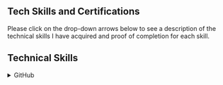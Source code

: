 ## Tech Skills and Certifications

Please click on the drop-down arrows below to see a description of the technical skills I have acquired and proof of completion for each skill.

<h2> Technical Skills </h2>

<details><summary>GitHub</summary>
<details><summary>PowerBI</summary>
<details><summary>PowerShell</summary>
<details><summary>Amazon Web Services (AWS)</summary>
<details><summary>Linux</summary>
  



### Jekyll Themes

Your Pages site will use the layout and styles from the Jekyll theme you have selected in your [repository settings](https://github.com/reaganhoback/SkillsResume/settings). The name of this theme is saved in the Jekyll `_config.yml` configuration file.

### Support or Contact

Having trouble with Pages? Check out our [documentation](https://help.github.com/categories/github-pages-basics/) or [contact support](https://github.com/contact) and we’ll help you sort it out.
